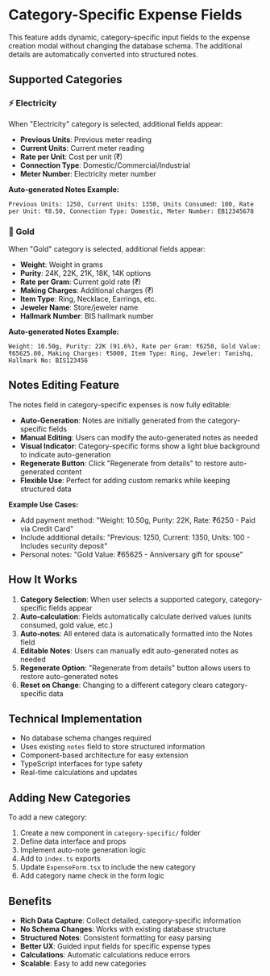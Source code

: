 # Category-Specific Expense Fields

This feature adds dynamic, category-specific input fields to the expense creation modal without changing the database schema. The additional details are automatically converted into structured notes.

## Supported Categories

### ⚡ Electricity
When "Electricity" category is selected, additional fields appear:
- **Previous Units**: Previous meter reading
- **Current Units**: Current meter reading  
- **Rate per Unit**: Cost per unit (₹)
- **Connection Type**: Domestic/Commercial/Industrial
- **Meter Number**: Electricity meter number

**Auto-generated Notes Example:**
```
Previous Units: 1250, Current Units: 1350, Units Consumed: 100, Rate per Unit: ₹8.50, Connection Type: Domestic, Meter Number: EB12345678
```

### 🏅 Gold
When "Gold" category is selected, additional fields appear:
- **Weight**: Weight in grams
- **Purity**: 24K, 22K, 21K, 18K, 14K options
- **Rate per Gram**: Current gold rate (₹)
- **Making Charges**: Additional charges (₹)
- **Item Type**: Ring, Necklace, Earrings, etc.
- **Jeweler Name**: Store/jeweler name
- **Hallmark Number**: BIS hallmark number

**Auto-generated Notes Example:**
```
Weight: 10.50g, Purity: 22K (91.6%), Rate per Gram: ₹6250, Gold Value: ₹65625.00, Making Charges: ₹5000, Item Type: Ring, Jeweler: Tanishq, Hallmark No: BIS123456
```

## Notes Editing Feature

The notes field in category-specific expenses is now fully editable:

- **Auto-Generation**: Notes are initially generated from the category-specific fields
- **Manual Editing**: Users can modify the auto-generated notes as needed
- **Visual Indicator**: Category-specific forms show a light blue background to indicate auto-generation
- **Regenerate Button**: Click "Regenerate from details" to restore auto-generated content
- **Flexible Use**: Perfect for adding custom remarks while keeping structured data

**Example Use Cases:**
- Add payment method: "Weight: 10.50g, Purity: 22K, Rate: ₹6250 - Paid via Credit Card"
- Include additional details: "Previous: 1250, Current: 1350, Units: 100 - Includes security deposit"
- Personal notes: "Gold Value: ₹65625 - Anniversary gift for spouse"

## How It Works

1. **Category Selection**: When user selects a supported category, category-specific fields appear
2. **Auto-calculation**: Fields automatically calculate derived values (units consumed, gold value, etc.)
3. **Auto-notes**: All entered data is automatically formatted into the Notes field
4. **Editable Notes**: Users can manually edit auto-generated notes as needed
5. **Regenerate Option**: "Regenerate from details" button allows users to restore auto-generated notes
6. **Reset on Change**: Changing to a different category clears category-specific data

## Technical Implementation

- No database schema changes required
- Uses existing `notes` field to store structured information
- Component-based architecture for easy extension
- TypeScript interfaces for type safety
- Real-time calculations and updates

## Adding New Categories

To add a new category:

1. Create a new component in `category-specific/` folder
2. Define data interface and props
3. Implement auto-note generation logic
4. Add to `index.ts` exports
5. Update `ExpenseForm.tsx` to include the new category
6. Add category name check in the form logic

## Benefits

- **Rich Data Capture**: Collect detailed, category-specific information
- **No Schema Changes**: Works with existing database structure
- **Structured Notes**: Consistent formatting for easy parsing
- **Better UX**: Guided input fields for specific expense types
- **Calculations**: Automatic calculations reduce errors
- **Scalable**: Easy to add new categories 